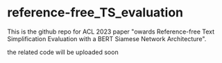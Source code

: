 # reference-free_TS_evaluation
This is the github repo for ACL 2023 paper "owards Reference-free Text Simplification Evaluation with a BERT Siamese Network Architecture".

the related code will be uploaded soon

